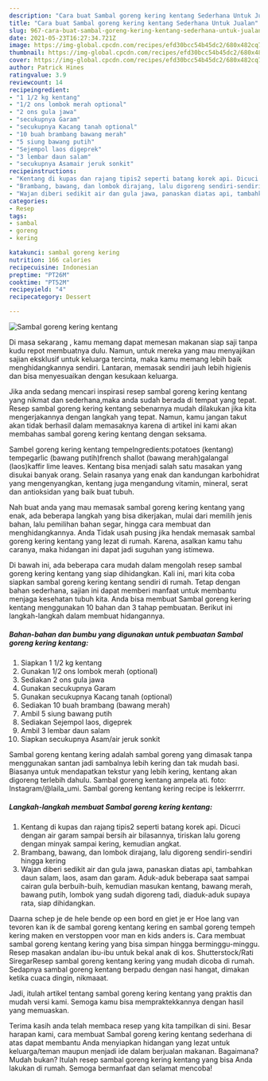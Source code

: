 ```yaml
---
description: "Cara buat Sambal goreng kering kentang Sederhana Untuk Jualan"
title: "Cara buat Sambal goreng kering kentang Sederhana Untuk Jualan"
slug: 967-cara-buat-sambal-goreng-kering-kentang-sederhana-untuk-jualan
date: 2021-05-23T16:27:34.721Z
image: https://img-global.cpcdn.com/recipes/efd30bcc54b45dc2/680x482cq70/sambal-goreng-kering-kentang-foto-resep-utama.jpg
thumbnail: https://img-global.cpcdn.com/recipes/efd30bcc54b45dc2/680x482cq70/sambal-goreng-kering-kentang-foto-resep-utama.jpg
cover: https://img-global.cpcdn.com/recipes/efd30bcc54b45dc2/680x482cq70/sambal-goreng-kering-kentang-foto-resep-utama.jpg
author: Patrick Hines
ratingvalue: 3.9
reviewcount: 14
recipeingredient:
- "1 1/2 kg kentang"
- "1/2 ons lombok merah optional"
- "2 ons gula jawa"
- "secukupnya Garam"
- "secukupnya Kacang tanah optional"
- "10 buah brambang bawang merah"
- "5 siung bawang putih"
- "Sejempol laos digeprek"
- "3 lembar daun salam"
- "secukupnya Asamair jeruk sonkit"
recipeinstructions:
- "Kentang di kupas dan rajang tipis2 seperti batang korek api. Dicuci dengan air garam sampai bersih air bilasannya, tiriskan lalu goreng dengan minyak sampai kering, kemudian angkat."
- "Brambang, bawang, dan lombok dirajang, lalu digoreng sendiri-sendiri hingga kering"
- "Wajan diberi sedikit air dan gula jawa, panaskan diatas api, tambahkan daun salam, laos, asam dan garam. Aduk-aduk beberapa saat sampai cairan gula berbuih-buih, kemudian masukan kentang, bawang merah, bawang putih, lombok yang sudah digoreng tadi, diaduk-aduk supaya rata, siap dihidangkan."
categories:
- Resep
tags:
- sambal
- goreng
- kering

katakunci: sambal goreng kering 
nutrition: 166 calories
recipecuisine: Indonesian
preptime: "PT26M"
cooktime: "PT52M"
recipeyield: "4"
recipecategory: Dessert

---
```



![Sambal goreng kering kentang](https://img-global.cpcdn.com/recipes/efd30bcc54b45dc2/680x482cq70/sambal-goreng-kering-kentang-foto-resep-utama.jpg)

Di masa  sekarang , kamu memang dapat memesan makanan siap saji tanpa kudu repot membuatnya dulu. Namun, untuk mereka yang mau menyajikan sajian eksklusif untuk keluarga tercinta, maka kamu memang lebih baik menghidangkannya sendiri. Lantaran, memasak sendiri jauh lebih higienis dan bisa menyesuaikan dengan kesukaan keluarga.

Jika anda sedang mencari inspirasi resep sambal goreng kering kentang yang nikmat dan sederhana,maka anda sudah berada di tempat yang tepat. Resep sambal goreng kering kentang  sebenarnya mudah dilakukan jika kita mengerjakannya dengan langkah yang tepat. Namun, kamu jangan takut akan tidak berhasil dalam memasaknya 
karena di artikel ini kami akan membahas sambal goreng kering kentang dengan seksama.  

Sambel goreng kering kentang tempeIngredients:potatoes (kentang) tempegarlic (bawang putih)french shallot (bawang merah)galangal (laos)kaffir lime leaves. Kentang bisa menjadi salah satu masakan yang disukai banyak orang. Selain rasanya yang enak dan kandungan karbohidrat yang mengenyangkan, kentang juga mengandung vitamin, mineral, serat dan antioksidan yang baik buat tubuh.

Nah buat anda yang mau memasak sambal goreng kering kentang yang enak, ada beberapa langkah yang bisa dikerjakan, mulai dari memilih jenis bahan, lalu pemilihan bahan segar, hingga cara membuat dan menghidangkannya. Anda Tidak usah pusing jika hendak memasak sambal goreng kering kentang yang lezat di rumah. Karena, asalkan kamu  tahu caranya, maka hidangan ini dapat jadi suguhan yang istimewa.

Di bawah ini, ada beberapa cara mudah dalam mengolah resep sambal goreng kering kentang yang siap dihidangkan. Kali ini, mari kita coba siapkan sambal goreng kering kentang sendiri di rumah. Tetap dengan bahan sederhana, sajian ini dapat memberi manfaat untuk membantu menjaga kesehatan tubuh kita. Anda bisa membuat Sambal goreng kering kentang menggunakan 10 bahan dan 3 tahap pembuatan. Berikut ini langkah-langkah dalam membuat hidangannya.

<!--inarticleads1-->

##### Bahan-bahan dan bumbu yang digunakan untuk pembuatan Sambal goreng kering kentang:

1. Siapkan 1 1/2 kg kentang
1. Gunakan 1/2 ons lombok merah (optional)
1. Sediakan 2 ons gula jawa
1. Gunakan secukupnya Garam
1. Gunakan secukupnya Kacang tanah (optional)
1. Sediakan 10 buah brambang (bawang merah)
1. Ambil 5 siung bawang putih
1. Sediakan Sejempol laos, digeprek
1. Ambil 3 lembar daun salam
1. Siapkan secukupnya Asam/air jeruk sonkit


Sambal goreng kentang kering adalah sambal goreng yang dimasak tanpa menggunakan santan jadi sambalnya lebih kering dan tak mudah basi. Biasanya untuk mendapatkan tekstur yang lebih kering, kentang akan digoreng terlebih dahulu. Sambal goreng kentang ampela ati. foto: Instagram/@laila_umi. Sambal goreng kentang kering recipe is lekkerrrr. 

<!--inarticleads2-->

##### Langkah-langkah membuat Sambal goreng kering kentang:

1. Kentang di kupas dan rajang tipis2 seperti batang korek api. Dicuci dengan air garam sampai bersih air bilasannya, tiriskan lalu goreng dengan minyak sampai kering, kemudian angkat.
1. Brambang, bawang, dan lombok dirajang, lalu digoreng sendiri-sendiri hingga kering
1. Wajan diberi sedikit air dan gula jawa, panaskan diatas api, tambahkan daun salam, laos, asam dan garam. Aduk-aduk beberapa saat sampai cairan gula berbuih-buih, kemudian masukan kentang, bawang merah, bawang putih, lombok yang sudah digoreng tadi, diaduk-aduk supaya rata, siap dihidangkan.


Daarna schep je de hele bende op een bord en giet je er Hoe lang van tevoren kan ik de sambal goreng kentang kering en sambal goreng tempeh kering maken en verstoppen voor man en kids anders is. Cara membuat sambal goreng kentang kering yang bisa simpan hingga berminggu-minggu. Resep masakan andalan ibu-ibu untuk bekal anak di kos. Shutterstock/Rati SiregarResep sambal goreng kentang kering yang mudah dicoba di rumah. Sedapnya sambal goreng kentang berpadu dengan nasi hangat, dimakan ketika cuaca dingin, nikmaaat. 

Jadi, itulah artikel tentang  sambal goreng kering kentang  yang praktis dan mudah versi kami. Semoga kamu bisa mempraktekkannya dengan hasil yang memuaskan. 

Terima kasih anda telah membaca resep yang kita tampilkan di sini. Besar harapan kami, cara membuat  Sambal goreng kering kentang sederhana di atas dapat membantu Anda menyiapkan hidangan yang lezat untuk keluarga/teman maupun menjadi ide dalam berjualan makanan. Bagaimana? Mudah bukan? Itulah resep sambal goreng kering kentang yang bisa Anda lakukan di rumah. Semoga bermanfaat dan selamat mencoba!

